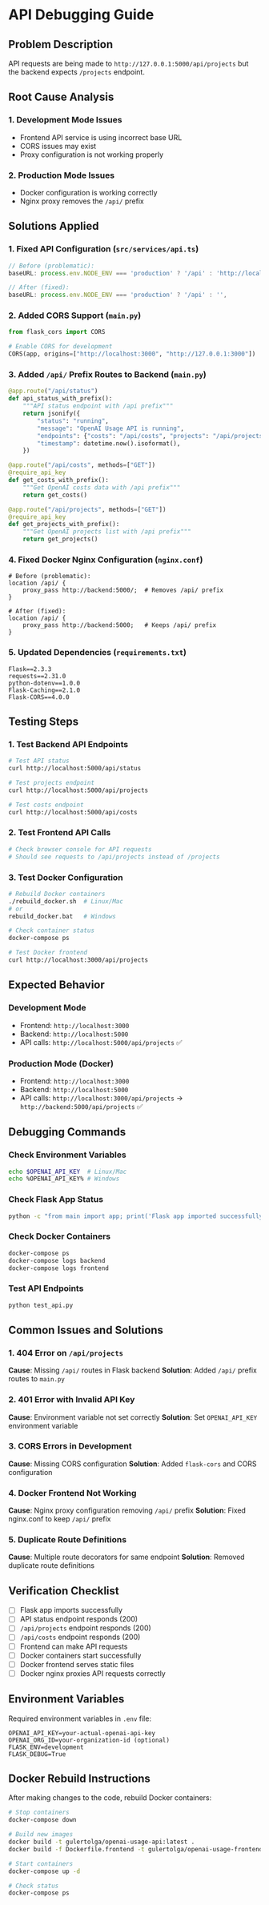 # API Debugging Guide

## Problem Description
API requests are being made to `http://127.0.0.1:5000/api/projects` but the backend expects `/projects` endpoint.

## Root Cause Analysis

### 1. Development Mode Issues
- Frontend API service is using incorrect base URL
- CORS issues may exist
- Proxy configuration is not working properly

### 2. Production Mode Issues
- Docker configuration is working correctly
- Nginx proxy removes the `/api/` prefix

## Solutions Applied

### 1. Fixed API Configuration (`src/services/api.ts`)
```typescript
// Before (problematic):
baseURL: process.env.NODE_ENV === 'production' ? '/api' : 'http://localhost:5000',

// After (fixed):
baseURL: process.env.NODE_ENV === 'production' ? '/api' : '',
```

### 2. Added CORS Support (`main.py`)
```python
from flask_cors import CORS

# Enable CORS for development
CORS(app, origins=["http://localhost:3000", "http://127.0.0.1:3000"])
```

### 3. Added `/api/` Prefix Routes to Backend (`main.py`)
```python
@app.route("/api/status")
def api_status_with_prefix():
    """API status endpoint with /api prefix"""
    return jsonify({
        "status": "running",
        "message": "OpenAI Usage API is running",
        "endpoints": {"costs": "/api/costs", "projects": "/api/projects"},
        "timestamp": datetime.now().isoformat(),
    })

@app.route("/api/costs", methods=["GET"])
@require_api_key
def get_costs_with_prefix():
    """Get OpenAI costs data with /api prefix"""
    return get_costs()

@app.route("/api/projects", methods=["GET"])
@require_api_key
def get_projects_with_prefix():
    """Get OpenAI projects list with /api prefix"""
    return get_projects()
```

### 4. Fixed Docker Nginx Configuration (`nginx.conf`)
```nginx
# Before (problematic):
location /api/ {
    proxy_pass http://backend:5000/;  # Removes /api/ prefix
}

# After (fixed):
location /api/ {
    proxy_pass http://backend:5000;   # Keeps /api/ prefix
}
```

### 5. Updated Dependencies (`requirements.txt`)
```
Flask==2.3.3
requests==2.31.0
python-dotenv==1.0.0
Flask-Caching==2.1.0
Flask-CORS==4.0.0
```

## Testing Steps

### 1. Test Backend API Endpoints
```bash
# Test API status
curl http://localhost:5000/api/status

# Test projects endpoint
curl http://localhost:5000/api/projects

# Test costs endpoint
curl http://localhost:5000/api/costs
```

### 2. Test Frontend API Calls
```bash
# Check browser console for API requests
# Should see requests to /api/projects instead of /projects
```

### 3. Test Docker Configuration
```bash
# Rebuild Docker containers
./rebuild_docker.sh  # Linux/Mac
# or
rebuild_docker.bat   # Windows

# Check container status
docker-compose ps

# Test Docker frontend
curl http://localhost:3000/api/projects
```

## Expected Behavior

### Development Mode
- Frontend: `http://localhost:3000`
- Backend: `http://localhost:5000`
- API calls: `http://localhost:5000/api/projects` ✅

### Production Mode (Docker)
- Frontend: `http://localhost:3000`
- Backend: `http://localhost:5000`
- API calls: `http://localhost:3000/api/projects` → `http://backend:5000/api/projects` ✅

## Debugging Commands

### Check Environment Variables
```bash
echo $OPENAI_API_KEY  # Linux/Mac
echo %OPENAI_API_KEY% # Windows
```

### Check Flask App Status
```bash
python -c "from main import app; print('Flask app imported successfully')"
```

### Check Docker Containers
```bash
docker-compose ps
docker-compose logs backend
docker-compose logs frontend
```

### Test API Endpoints
```bash
python test_api.py
```

## Common Issues and Solutions

### 1. 404 Error on `/api/projects`
**Cause**: Missing `/api/` routes in Flask backend
**Solution**: Added `/api/` prefix routes to `main.py`

### 2. 401 Error with Invalid API Key
**Cause**: Environment variable not set correctly
**Solution**: Set `OPENAI_API_KEY` environment variable

### 3. CORS Errors in Development
**Cause**: Missing CORS configuration
**Solution**: Added `flask-cors` and CORS configuration

### 4. Docker Frontend Not Working
**Cause**: Nginx proxy configuration removing `/api/` prefix
**Solution**: Fixed nginx.conf to keep `/api/` prefix

### 5. Duplicate Route Definitions
**Cause**: Multiple route decorators for same endpoint
**Solution**: Removed duplicate route definitions

## Verification Checklist

- [ ] Flask app imports successfully
- [ ] API status endpoint responds (200)
- [ ] `/api/projects` endpoint responds (200)
- [ ] `/api/costs` endpoint responds (200)
- [ ] Frontend can make API requests
- [ ] Docker containers start successfully
- [ ] Docker frontend serves static files
- [ ] Docker nginx proxies API requests correctly

## Environment Variables

Required environment variables in `.env` file:
```env
OPENAI_API_KEY=your-actual-openai-api-key
OPENAI_ORG_ID=your-organization-id (optional)
FLASK_ENV=development
FLASK_DEBUG=True
```

## Docker Rebuild Instructions

After making changes to the code, rebuild Docker containers:

```bash
# Stop containers
docker-compose down

# Build new images
docker build -t gulertolga/openai-usage-api:latest .
docker build -f Dockerfile.frontend -t gulertolga/openai-usage-frontend:latest .

# Start containers
docker-compose up -d

# Check status
docker-compose ps
``` 